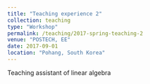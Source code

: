 ```yaml
---
title: "Teaching experience 2"
collection: teaching
type: "Workshop"
permalink: /teaching/2017-spring-teaching-2
venue: "POSTECH, EE"
date: 2017-09-01
location: "Pohang, South Korea"
---
```


Teaching assistant of linear algebra
